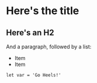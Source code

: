 # Here's the title

## Here's an H2

And a paragraph, followed by a list:
- Item
- Item

```
let var = 'Go Heels!'
```